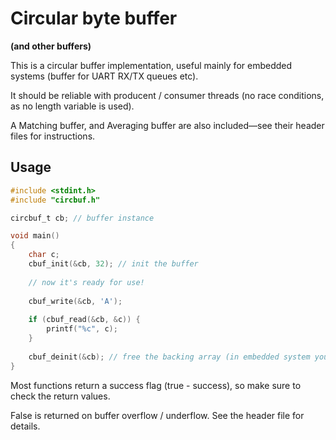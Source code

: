 Circular byte buffer
====================

**(and other buffers)**

This is a circular buffer implementation, useful mainly for embedded systems (buffer for UART RX/TX queues etc).

It should be reliable with producent / consumer threads (no race conditions, as no length variable is used).

A Matching buffer, and Averaging buffer are also included—see their header files for instructions.


Usage
-----

```c
#include <stdint.h>
#include "circbuf.h"

circbuf_t cb; // buffer instance

void main()
{
	char c;
	cbuf_init(&cb, 32); // init the buffer
	
	// now it's ready for use!
	
	cbuf_write(&cb, 'A');
	
	if (cbuf_read(&cb, &c)) {
		printf("%c", c);
	}
	
	cbuf_deinit(&cb); // free the backing array (in embedded system you don't usually need to, allocate once and keep it)
}
```

Most functions return a success flag (true - success), so make sure to check the return values.

False is returned on buffer overflow / underflow. See the header file for details.


